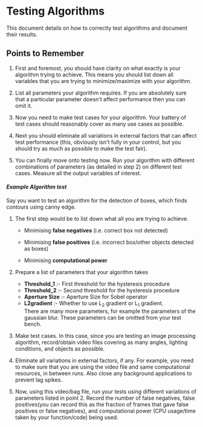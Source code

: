 # Testing Algorithms

This document details on how to correctly test algorithms and document their results. 

## Points to Remember

1) First and foremost, you should have clarity on what exactly is your algorithm trying to achieve. This means you should list down all variables that you are trying to minimize/maximize with your algorithm.  

2) List all parameters your algorithm requires. If you are absolutely sure that a particular parameter doesn't affect performance then you can omit it. 

3) Now you need to make test cases for your algorithm. Your battery of test cases should reasonably cover as many use cases as possible.

4) Next you should eliminate all variations in external factors that can affect test performance (this, obviously isn't fully in your control, but you should try as much as possible to make the test fair).

5) You can finally move onto testing now. Run your algorithm with different combinations of parameters (as detailed in step 2) on different test cases. Measure all the output variables of interest. 


#### _Example Algorithm test_
Say you want to test an algorithm for the detection of boxes, which finds contours using canny edge.

1) The first step would be to list down what all you are trying to achieve.
    - Minimising __false negatives__ (i.e. correct box not detected)
    
    - Minimising __false positives__ (i.e. incorrect box/other objects detected as boxes)

    - Minimising __computational power__

2) Prepare a list of parameters that your algorithm takes
    - __Threshold_1__ :- First threshold for the hysteresis procedure
    - __Threshold_2__ :- Second threshold for the hysteresis procedure
    - __Aperture Size__ :- Aperture Size for Sobel operator
    - __L2gradient__ :- Whether to use L<sub>2</sub> gradient or L<sub>1</sub> gradient.  
    There are many more parameters, for example the parameters of the gaussian blur. These parameters can be omitted from your test bench.

3) Make test cases. In this case, since you are testing an image processing algorithm, record/obtain video files covering as many angles, lighting conditions, and objects as possible.

4) Eliminate all variations in external factors, if any. For example, you need to make sure that you are using the video file and same computational resources, in between runs. Also close any background applications to prevent lag spikes. 

5) Now, using this video/bag file, run your tests using different variations of parameters listed in point 2. Record the number of false negatives, false positives(you can record this as the fraction of frames that gave false positives or false negatives), and computational power (CPU usage/time taken by your function/code) being used.
